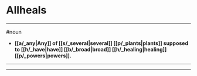 # Allheals
---
#noun
- **[[a/_any|Any]] of [[s/_several|several]] [[p/_plants|plants]] supposed to [[h/_have|have]] [[b/_broad|broad]] [[h/_healing|healing]] [[p/_powers|powers]].**
---
---
